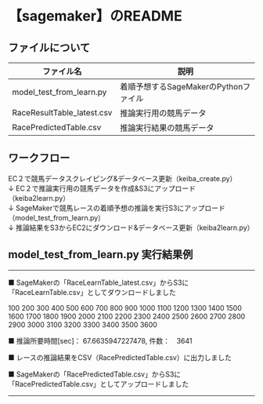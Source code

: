 # 【sagemaker】のREADME

## ファイルについて

| ファイル名 | 説明 |
| ---- | ---- |
| model_test_from_learn.py | 着順予想するSageMakerのPythonファイル |
| RaceResultTable_latest.csv | 推論実行用の競馬データ |
| RacePredictedTable.csv | 推論実行結果の競馬データ |


## ワークフロー

EC２で競馬データスクレイピング&データベース更新（keiba_create.py）  
          ↓
EC２で推論実行用の競馬データを作成&S3にアップロード（keiba2learn.py）  
          ↓
SageMakerで競馬レースの着順予想の推論を実行S3にアップロード（model_test_from_learn.py）  
          ↓
推論結果をS3からEC2にダウンロード&データベース更新（keiba2learn.py）  


## model_test_from_learn.py 実行結果例

-----------------------------------------------------------------------------------------

■ SageMakerの「RaceLearnTable_latest.csv」からS3に「RaceLearnTable.csv」としてダウンロードしました

100 200 300 400 500 600 700 800 900 1000 1100 1200 1300 1400 1500 1600 1700 1800 1900 2000 2100 2200 2300 2400 2500 2600 2700 2800 2900 3000 3100 3200 3300 3400 3500 3600 

■ 推論所要時間[sec]： 67.6635947227478, 件数：　3641

■ レースの推論結果をCSV（RacePredictedTable.csv）に出力しました

■ SageMakerの「RacePredictedTable.csv」からS3に「RacePredictedTable.csv」としてアップロードしました

-----------------------------------------------------------------------------------------

